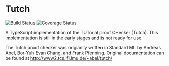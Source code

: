 # Tutch

[![Build Status](https://travis-ci.org/avocado-productions/tutch.svg?branch=master)](https://travis-ci.org/avocado-productions/tutch.svg?branch=master)
[![Coverage Status](https://coveralls.io/repos/github/avocado-productions/tutch/badge.svg?branch=master)](https://coveralls.io/github/avocado-productions/tutch?branch=master)

A TypeScript implementation of the TUTorial proof CHecker (Tutch). This implementation is still in the early stages and is not ready for use.

The Tutch proof checker was origianlly written in Standard ML by Andreas Abel, Bor-Yuh Evan Chang, and Frank Pfenning. Original documentation can be found at http://www2.tcs.ifi.lmu.de/~abel/tutch/